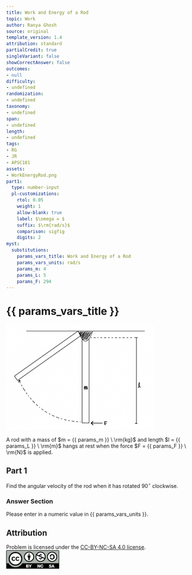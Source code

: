 ```yaml
---
title: Work and Energy of a Rod
topic: Work
author: Ranya Ghosh
source: original
template_version: 1.4
attribution: standard
partialCredit: true
singleVariant: false
showCorrectAnswer: false
outcomes:
- null
difficulty:
- undefined
randomization:
- undefined
taxonomy:
- undefined
span:
- undefined
length:
- undefined
tags:
- RG
- JR
- APSC181
assets:
- WorkEnergyRod.png
part1:
  type: number-input
  pl-customizations:
    rtol: 0.05
    weight: 1
    allow-blank: true
    label: $\omega = $
    suffix: $\rm{rad/s}$
    comparison: sigfig
    digits: 2
myst:
  substitutions:
    params_vars_title: Work and Energy of a Rod
    params_vars_units: rad/s
    params_m: 4
    params_L: 5
    params_F: 294
---
```

# {{ params_vars_title }}
<img src="WorkEnergyRod.png" width=400>

A rod with a mass of $m = {{ params_m }} \ \rm{kg}$ and length $l = {{ params_L }} \ \rm{m}$ hangs at rest when the force $F = {{ params_F }} \ \rm{N}$ is applied.

## Part 1

Find the angular velocity of the rod when it has rotated $90^{\circ}$ clockwise.

### Answer Section

Please enter in a numeric value in {{ params_vars_units }}.

## Attribution

Problem is licensed under the [CC-BY-NC-SA 4.0 license](https://creativecommons.org/licenses/by-nc-sa/4.0/).<br> ![The Creative Commons 4.0 license requiring attribution-BY, non-commercial-NC, and share-alike-SA license.](https://raw.githubusercontent.com/firasm/bits/master/by-nc-sa.png)